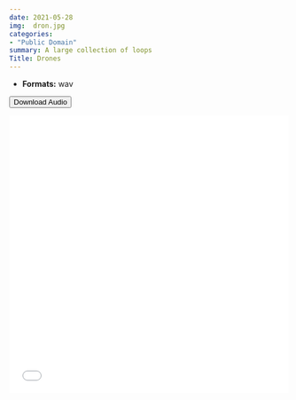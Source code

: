 ```yaml
---
date: 2021-05-28
img:  dron.jpg
categories: 
- "Public Domain"
summary: A large collection of loops
Title: Drones
---
```




-   **Formats:** wav



<div class="buttons"> <a href="https://github.com/publicsamples/Drones"> <button>Download Audio</button></a></div>

<p></p>

<iframe width="100%" height="500px" src="/Demos/grain/Drones/index.html" frameborder="0" allow="accelerometer; autoplay; clipboard-write; encrypted-media; gyroscope; picture-in-picture" allowfullscreen></iframe>


